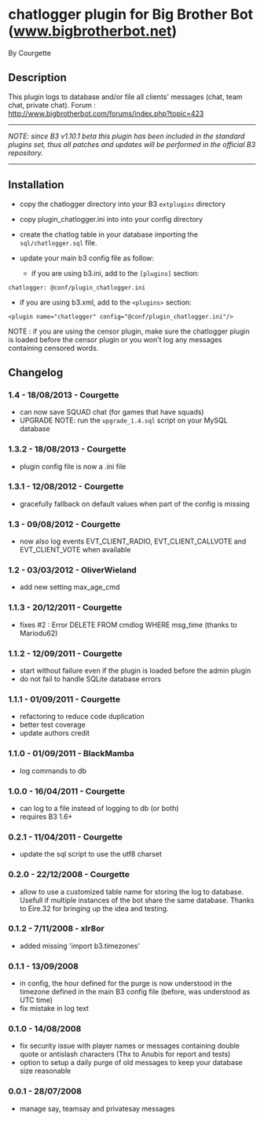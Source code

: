 chatlogger plugin for Big Brother Bot (www.bigbrotherbot.net)
=============================================================

By Courgette


Description
-----------

This plugin logs to database and/or file all clients' messages (chat, team chat, private chat).
Forum : http://www.bigbrotherbot.com/forums/index.php?topic=423

******
*NOTE: since B3 v1.10.1 beta this plugin has been included in the standard plugins set, thus all patches and updates will be performed in the official B3 repository.*
******

Installation
------------

 * copy the chatlogger directory into your B3 `extplugins` directory
 * copy plugin_chatlogger.ini into into your config directory
 * create the chatlog table in your database importing the `sql/chatlogger.sql` file.
 * update your main b3 config file as follow:

   - if you are using b3.ini, add to the `[plugins]` section:

```
chatlogger: @conf/plugin_chatlogger.ini
```
   
   - if you are using b3.xml, add to the `<plugins>` section:

```
<plugin name="chatlogger" config="@conf/plugin_chatlogger.ini"/>
```

NOTE : if you are using the censor plugin, make sure the chatlogger plugin is loaded before the censor plugin or you
won't log any messages containing censored words.


Changelog
---------

### 1.4 - 18/08/2013 - Courgette
 - can now save SQUAD chat (for games that have squads)
 - UPGRADE NOTE: run the `upgrade_1.4.sql` script on your MySQL database
 
### 1.3.2 - 18/08/2013 - Courgette
 - plugin config file is now a .ini file

### 1.3.1 - 12/08/2012 - Courgette
 - gracefully fallback on default values when part of the config is missing

### 1.3 - 09/08/2012 - Courgette
 - now also log events EVT_CLIENT_RADIO, EVT_CLIENT_CALLVOTE and EVT_CLIENT_VOTE when available

### 1.2 - 03/03/2012 - OliverWieland
 - add new setting max_age_cmd

### 1.1.3 - 20/12/2011 - Courgette
 - fixes #2 : Error DELETE FROM cmdlog WHERE msg_time (thanks to Mariodu62)

### 1.1.2 - 12/09/2011 - Courgette
 - start without failure even if the plugin is loaded before the admin plugin
 - do not fail to handle SQLite database errors

### 1.1.1 - 01/09/2011 - Courgette
 - refactoring to reduce code duplication
 - better test coverage
 - update authors credit

### 1.1.0 - 01/09/2011 - BlackMamba
 - log commands to db

### 1.0.0 - 16/04/2011 - Courgette
 - can log to a file instead of logging to db (or both)
 - requires B3 1.6+

### 0.2.1 - 11/04/2011 - Courgette
 - update the sql script to use the utf8 charset

### 0.2.0 - 22/12/2008 - Courgette
 - allow to use a customized table name for storing the
   log to database. Usefull if multiple instances of the
   bot share the same database.
   Thanks to Eire.32 for bringing up the idea and testing.

### 0.1.2 - 7/11/2008 - xlr8or
 - added missing 'import b3.timezones'

### 0.1.1 - 13/09/2008
 - in config, the hour defined for the purge is now understood in the timezone defined in the main B3 config file (before, was understood as UTC time)
 - fix mistake in log text
 
### 0.1.0 - 14/08/2008
 - fix security issue with player names or messages containing double quote or antislash characters (Thx to Anubis for report and tests)
 - option to setup a daily purge of old messages to keep your database size reasonable
 
### 0.0.1 - 28/07/2008
 - manage say, teamsay and privatesay messages
